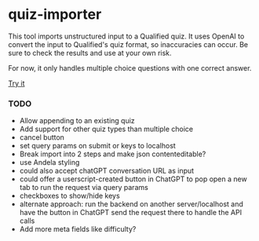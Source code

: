 # quiz-importer

This tool imports unstructured input to a Qualified quiz. It uses OpenAI to convert the input to Qualified's quiz format, so inaccuracies can occur. Be sure to check the results and use at your own risk.

For now, it only handles multiple choice questions with one correct answer.

[Try it](https://greg-gorlen-andela.github.io/quiz-importer/)

### TODO

- Allow appending to an existing quiz
- Add support for other quiz types than multiple choice
- cancel button
- set query params on submit or keys to localhost
- Break import into 2 steps and make json contenteditable?
- use Andela styling
- could also accept chatGPT conversation URL as input
- could offer a userscript-created button in ChatGPT to pop open a new tab to run the request via query params
- checkboxes to show/hide keys
- alternate approach: run the backend on another server/localhost and have the button in ChatGPT send the request there to handle the API calls
- Add more meta fields like difficulty?
